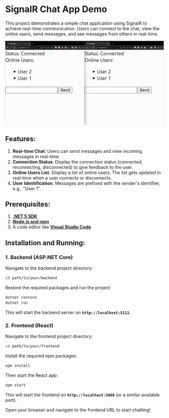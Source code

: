 # **SignalR Chat App Demo**

This project demonstrates a simple chat application using SignalR to achieve real-time communication. Users can connect to the chat, view the online users, send messages, and see messages from others in real-time.

![Demo](./images/signalr-demo.gif)

## **Features:**

1. **Real-time Chat**: Users can send messages and view incoming messages in real-time.
2. **Connection Status**: Display the connection status (connected, reconnecting, disconnected) to give feedback to the user.
3. **Online Users List**: Display a list of online users. The list gets updated in real-time when a user connects or disconnects.
4. **User Identification**: Messages are prefixed with the sender's identifier, e.g., "User 1".

## **Prerequisites:**

1. **[.NET 5 SDK](https://dotnet.microsoft.com/download/dotnet/5.0)**
2. **[Node.js and npm](https://nodejs.org/)**
3. A code editor like **[Visual Studio Code](https://code.visualstudio.com/)**

## **Installation and Running:**

### **1. Backend (ASP.NET Core)**

Navigate to the backend project directory:

```bash
cd path/to/your/backend
```

Restore the required packages and run the project:

```bash
dotnet restore
dotnet run
```

This will start the backend server on **`http://localhost:5111`**.

### **2. Frontend (React)**

Navigate to the frontend project directory:

```bash
cd path/to/your/frontend
```

Install the required npm packages:

```bash
npm install
```

Then start the React app:

```bash
npm start
```

This will start the frontend on **`http://localhost:3000`** (or a similar available port).

Open your browser and navigate to the frontend URL to start chatting!